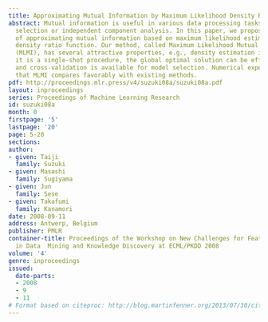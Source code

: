 ```yaml
---
title: Approximating Mutual Information by Maximum Likelihood Density Ratio Estimation
abstract: Mutual information is useful in various data processing tasks such as feature
  selection or independent component analysis. In this paper, we propose a new method
  of approximating mutual information based on maximum likelihood estimation of a
  density ratio function. Our method, called Maximum Likelihood Mutual Information
  (MLMI), has several attractive properties, e.g., density estimation is not involved,
  it is a single-shot procedure, the global optimal solution can be efficiently computed,
  and cross-validation is available for model selection. Numerical experiments show
  that MLMI compares favorably with existing methods.
pdf: http://proceedings.mlr.press/v4/suzuki08a/suzuki08a.pdf
layout: inproceedings
series: Proceedings of Machine Learning Research
id: suzuki08a
month: 0
firstpage: '5'
lastpage: '20'
page: 5-20
sections: 
author:
- given: Taiji
  family: Suzuki
- given: Masashi
  family: Sugiyama
- given: Jun
  family: Sese
- given: Takafumi
  family: Kanamori
date: 2008-09-11
address: Antwerp, Belgium
publisher: PMLR
container-title: Proceedings of the Workshop on New Challenges for Feature Selection
  in Data  Mining and Knowledge Discovery at ECML/PKDD 2008
volume: '4'
genre: inproceedings
issued:
  date-parts:
  - 2008
  - 9
  - 11
# Format based on citeproc: http://blog.martinfenner.org/2013/07/30/citeproc-yaml-for-bibliographies/
---
```

